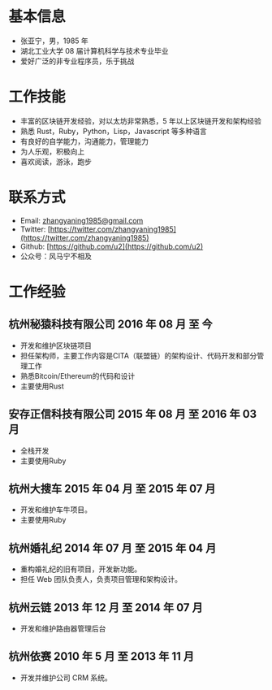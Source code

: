
# 基本信息

* 张亚宁，男，1985 年
* 湖北工业大学 08 届计算机科学与技术专业毕业
* 爱好广泛的非专业程序员，乐于挑战

# 工作技能

* 丰富的区块链开发经验，对以太坊非常熟悉，5 年以上区块链开发和架构经验
* 熟悉 Rust，Ruby，Python，Lisp，Javascript 等多种语言
* 有良好的自学能力，沟通能力，管理能力
* 为人乐观，积极向上
* 喜欢阅读，游泳，跑步

# 联系方式

* Email: zhangyaning1985@gmail.com
* Twitter: [https://twitter.com/zhangyaning1985](https://twitter.com/zhangyaning1985)
* Github: [https://github.com/u2](https://github.com/u2)
* 公众号：风马宁不相及

# 工作经验

## 杭州秘猿科技有限公司 2016 年 08 月 至 今

* 开发和维护区块链项目
* 担任架构师，主要工作内容是CITA（联盟链）的架构设计、代码开发和部分管理工作
* 熟悉Bitcoin/Ethereum的代码和设计
* 主要使用Rust

## 安存正信科技有限公司 2015 年 08 月 至 2016 年 03 月

* 全栈开发
* 主要使用Ruby

## 杭州大搜车 2015 年 04 月 至 2015 年 07 月

* 开发和维护车牛项目。
* 主要使用Ruby

## 杭州婚礼纪 2014 年 07 月 至 2015 年 04 月

* 重构婚礼纪的旧有项目，开发新功能。
* 担任 Web 团队负责人，负责项目管理和架构设计。

## 杭州云链 2013 年 12 月 至 2014 年 07 月

* 开发和维护路由器管理后台

## 杭州依赛 2010 年 5 月 至 2013 年 11 月

* 开发并维护公司 CRM 系统。
